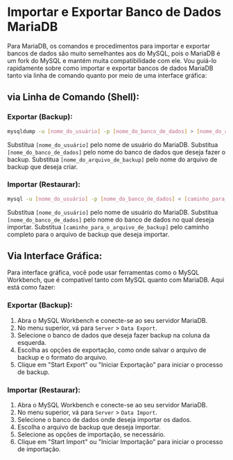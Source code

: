 # Importar e Exportar Banco de Dados MariaDB
Para MariaDB, os comandos e procedimentos para importar e exportar bancos de dados são muito semelhantes aos do MySQL, pois o MariaDB é um fork do MySQL e mantém muita compatibilidade com ele. Vou guiá-lo rapidamente sobre como importar e exportar bancos de dados MariaDB tanto via linha de comando quanto por meio de uma interface gráfica:

## via Linha de Comando (Shell):
### Exportar (Backup):
```bash
mysqldump -u [nome_do_usuário] -p [nome_do_banco_de_dados] > [nome_do_arquivo_de_backup].sql
```

Substitua `[nome_do_usuário]` pelo nome de usuário do MariaDB.
Substitua `[nome_do_banco_de_dados]` pelo nome do banco de dados que deseja fazer o backup.
Substitua `[nome_do_arquivo_de_backup]` pelo nome do arquivo de backup que deseja criar.

### Importar (Restaurar):
```bash
mysql -u [nome_do_usuário] -p [nome_do_banco_de_dados] < [caminho_para_o_arquivo_de_backup].sql
```

Substitua `[nome_do_usuário]` pelo nome de usuário do MariaDB.
Substitua `[nome_do_banco_de_dados]` pelo nome do banco de dados no qual deseja importar.
Substitua `[caminho_para_o_arquivo_de_backup]` pelo caminho completo para o arquivo de backup que deseja importar.

## Via Interface Gráfica:
Para interface gráfica, você pode usar ferramentas como o MySQL Workbench, que é compatível tanto com MySQL quanto com MariaDB. Aqui está como fazer:

### Exportar (Backup):
1. Abra o MySQL Workbench e conecte-se ao seu servidor MariaDB.
2. No menu superior, vá para `Server` > `Data Export`.
3. Selecione o banco de dados que deseja fazer backup na coluna da esquerda.
4. Escolha as opções de exportação, como onde salvar o arquivo de backup e o formato do arquivo.
5. Clique em "Start Export" ou "Iniciar Exportação" para iniciar o processo de backup.

### Importar (Restaurar):
1. Abra o MySQL Workbench e conecte-se ao seu servidor MariaDB.
2. No menu superior, vá para `Server` > `Data Import`.
3. Selecione o banco de dados onde deseja importar os dados.
4. Escolha o arquivo de backup que deseja importar.
5. Selecione as opções de importação, se necessário.
6. Clique em "Start Import" ou "Iniciar Importação" para iniciar o processo de importação.

